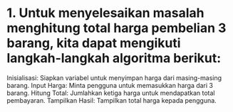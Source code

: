 # 1. Untuk menyelesaikan masalah menghitung total harga pembelian 3 barang, kita dapat mengikuti langkah-langkah algoritma berikut:
Inisialisasi: Siapkan variabel untuk menyimpan harga dari masing-masing barang.
Input Harga: Minta pengguna untuk memasukkan harga dari 3 barang.
Hitung Total: Jumlahkan ketiga harga untuk mendapatkan total pembayaran.
Tampilkan Hasil: Tampilkan total harga kepada pengguna.
